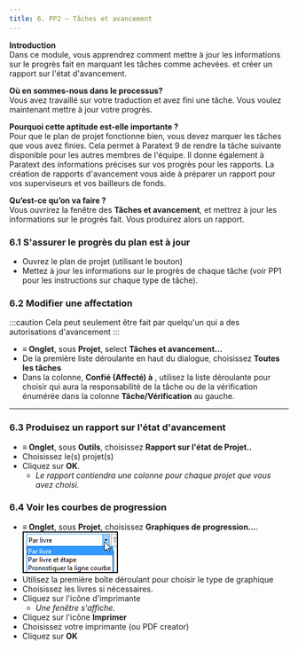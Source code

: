 ```yaml
---
title: 6. PP2 – Tâches et avancement
---
```

**Introduction**  
Dans ce module, vous apprendrez comment mettre à jour les informations sur le progrès fait en marquant les tâches comme achevées. et créer un rapport sur l'état d'avancement.

**Où en sommes-nous dans le processus?**  
Vous avez travaillé sur votre traduction et avez fini une tâche. Vous voulez maintenant mettre à jour votre progrès.

**Pourquoi cette aptitude est-elle importante ?**  
Pour que le plan de projet fonctionne bien, vous devez marquer les tâches que vous avez finies. Cela permet à Paratext 9 de rendre la tâche suivante disponible pour les autres membres de l'équipe. Il donne également à Paratext des informations précises sur vos progrès pour les rapports. La création de rapports d'avancement vous aide à préparer un rapport pour vos superviseurs et vos bailleurs de fonds.

**Qu’est-ce qu’on va faire ?**  
Vous ouvrirez la fenêtre des **Tâches et avancement**, et mettrez à jour les informations sur le progrès fait. Vous produirez alors un rapport.


### 6.1 S'assurer le progrès du plan est à jour

-  Ouvrez le plan de projet (utilisant le bouton)
-  Mettez à jour les informations sur le progrès de chaque tâche (voir PP1 pour les instructions sur chaque type de tâche).


### 6.2 Modifier une affectation
:::caution
Cela peut seulement être fait par quelqu'un qui a des autorisations d'avancement
:::
-  **≡ Onglet**, sous **Projet**, select **Tâches et avancement…**
-  De la première liste déroulante en haut du dialogue, choisissez **Toutes les tâches**
-  Dans la colonne, **Confié (Affecté) à** , utilisez la liste déroulante pour choisir qui aura la responsabilité de la tâche ou de la vérification énumérée dans la colonne **Tâche/Vérification** au gauche.

----
### 6.3 Produisez un rapport sur l'état d'avancement

-  **≡ Onglet**, sous **Outils**, choisissez **Rapport sur l'état de Projet..**
-  Choisissez le(s) projet(s) 
-  Cliquez sur **OK**.  
   -  *Le rapport contiendra une colonne pour chaque projet que vous avez choisi.*

### 6.4 Voir les courbes de progression

-  **≡ Onglet**, sous **Projet**, choisissez **Graphiques de progression…**.  
   ![](../media/ff3fb91c61815e54419991055f3c281b.png)  
-  Utilisez la première boîte déroulant pour choisir le type de graphique
-  Choisissez les livres si nécessaires.
-  Cliquez sur l'icône d'imprimante  
   -  *Une fenêtre s'affiche.*
-  Cliquez sur l'icône **Imprimer**
-  Choisissez votre imprimante (ou PDF creator)
-  Cliquez sur **OK**
